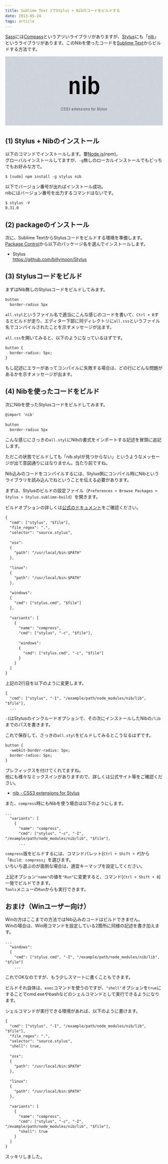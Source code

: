 ```yaml
---
title: Sublime Text 2でStylus + Nibのコードをビルドする
date: 2013-05-24
tags: article
---
```

<p><a href="http://sass-lang.com/">Sass</a>には<a href="http://compass-style.org/">Compass</a>というアツいライブラリがありますが、<a href="http://learnboost.github.com/stylus/">Stylus</a>にも「<a href="http://visionmedia.github.io/nib/">nib</a>」というライブラリがあります。このNibを使ったコードを<a href="http://www.sublimetext.com/">Sublime Text</a>からビルドする方法です。</p>

<!--more-->

<p><img src="/img/2013/05/nib.jpg" alt="nib" width="590" height="220" /></p>

<h2>(1) Stylus + Nibのインストール</h2>

<p>以下のコマンドでインストールします。要<a href="http://nodejs.org/">Node.js</a>(npm)。<br>グローバルインストールしてますが、<code>-g</code>無しのローカルインストールでもどっちでもお好みな方で。</p>

<pre class="prettyprint"><code>$ [sudo] npm install -g stylus nib</code></pre>

<p>以下でバージョン番号が出ればインストール成功。<br>nibにはバージョン番号を出力するコマンドはないです。</p>

<pre class="prettyprint"><code>$ stylus -V
0.31.0</code></pre>

<h2>(2) packageのインストール</h2>

<p>次に、Sublime TextからStylusコードをビルドする環境を準備します。 <a href="http://wbond.net/sublime_packages/package_control">Package Control</a>から以下のパッケージ名を選んでインストールします。</p>

<ul>
<li>Stylus<br><a href="https://github.com/billymoon/Stylus">https://github.com/billymoon/Stylus</a></li>
</ul>

<h2>(3) Stylusコードをビルド</h2>

<p>まずはNib無しのStylusコードをビルドしてみます。</p>

<pre class="prettyprint"><code>button
  border-radius 5px</code></pre>

<p><code>all.styl</code>というファイル名で適当にこんな感じのコードを書いて、<code>Ctrl + B</code>するとビルドが走り、エディター下部に同ディレクトリに<code>all.css</code>というファイル名でコンパイルされたことを示すメッセージが出ます。</p>

<p><code>all.css</code>を開いてみると、以下のようになっているはずです。</p>

<pre class="prettyprint"><code>button {
  border-radius: 5px;
}</code></pre>

<p>もし記述にエラーがあってコンパイルに失敗する場合は、どの行にどんな問題があるかを示すメッセージが出ます。</p>

<h2>(4) Nibを使ったコードをビルド</h2>

<p>次にNibを使ったStylusコードをビルドしてみます。</p>

<pre class="prettyprint"><code>@import 'nib'

button
  border-radius 5px</code></pre>

<p>こんな感じにさっきの<code>all.styl</code>にNibの書式をインポートする記述を冒頭に追記します。</p>

<p>ただこの状態でビルドしても「nib.stylが見つからない」というようなメッセージが出て意図通りにはなりません。当たり前ですね。</p>

<p>Nib込みのコードをコンパイルするには、Stylus側にコンパイル時にNibというライブラリを読み込んでねということを伝える必要があります。</p>

<p>まずは、Stylusのビルドの設定ファイル（<code>Preferences &gt; Browse Packages &gt; Stylus &gt; Stylus.sublime-build</code>）を開きます。</p>

<p>ビルドオプションの詳しくは<a href="http://docs.sublimetext.info/en/latest/reference/build_systems.html">公式のドキュメント</a>をご確認ください。</p>

<pre class="prettyprint"><code>{
  "cmd": ["stylus", "$file"],
  "file_regex": ".",
  "selector": "source.stylus",

  "osx":
  {
    "path": "/usr/local/bin:$PATH"
  },

  "linux":
  {
    "path": "/usr/local/bin:$PATH"
  },

  "windows":
  {
    "cmd": ["stylus.cmd", "$file"]
  },

  "variants": [
    {
      "name": "compress",
      "cmd": ["stylus", "-c", "$file"],

      "windows":
      {
        "cmd": ["stylus.cmd", "-c", "$file"]
      }
    }
  ]
}</code></pre>

<p>上記の2行目を以下のように変更します。</p>

<pre class="prettyprint"><code>{
  "cmd": ["stylus", "-I", "/example/path/node_modules/nib/lib", "$file"],
  ...</code></pre>

<p><code>-I</code>はStylusのインクルードオプションで、その次にインストールしたNibの<code>/lib</code>までのパスを書きます。</p>

<p>これで保存して、さっきの<code>all.styl</code>をビルドしてみるとこうなるはずです。</p>

<pre class="prettyprint"><code>button {
  -webkit-border-radius: 5px;
  border-radius: 5px;
}</code></pre>

<p>プレフィックスを付けてくれてますね。<br>他にも様々なミックスインがありますので、詳しくは公式サイト等をご確認ください。</p>

<ul>
<li><a href="http://visionmedia.github.io/nib/">nib - CSS3 extensions for Stylus</a></li>
</ul>

<p>また、<code>compress</code>時にもNibを使う場合は以下のようにします。</p>

<pre class="prettyprint"><code>...
  "variants": [
    {
      "name": "compress",
      "cmd": ["stylus", "-c", "-I", "/example/path/node_modules/nib/lib", "$file"],
      ...</code></pre>

<p><code>compress</code>版をビルドするには、コマンドパレット[<code>Ctrl + Shift + P</code>]から「<code>Build: compress</code>」を選びます。<br>いちいち選ぶのが面倒な場合は、適宜キーマップを設定してください。</p>

<p>上記オプション<code>"name"</code>の値を<code>"Run"</code>に変更すると、コマンド[<code>Ctrl + Shift + B</code>]一発でビルドできます。<br><code>Tools</code>メニューの<code>Run</code>からも実行できます。</p>

<h2>おまけ（Winユーザー向け）</h2>

<p>Winの方はここまでの方法ではNib込みのコードはビルドできません。<br>Winの場合は、Win用コマンドを設定している2箇所に同様の記述を書き加えます。</p>

<pre class="prettyprint"><code>...
  "windows":
  {
    "cmd": ["stylus.cmd", "-I", "/example/path/node_modules/nib/lib", "$file"]
    ...</code></pre>

<p>これでOKなのですが、もう少しスマートに書くこともできます。</p>

<p>ビルドそれ自体は、<code>exec</code>コマンドを使うのですが、<code>"shell"</code>オプションを<code>true</code>にすることでcmd.exeやbashなどのシェルコマンドとして実行できるようになります。</p>

<p>シェルコマンドが実行できる環境があれば、以下のように書けます。</p>

<pre class="prettyprint"><code>{
  "cmd": ["stylus", "-I", "/example/path/node_modules/nib/lib", "$file"],
  "file_regex": ".",
  "selector": "source.stylus",
  "shell": true,

  "osx":
  {
    "path": "/usr/local/bin:$PATH"
  },

  "linux":
  {
    "path": "/usr/local/bin:$PATH"
  },

  "variants": [
    {
      "name": "compress",
      "cmd": ["stylus", "-c", "-I", "/example/path/node_modules/nib/lib", "$file"],
      "shell": true
    }
  ]
}</code></pre>

<p>スッキリしました。</p>
